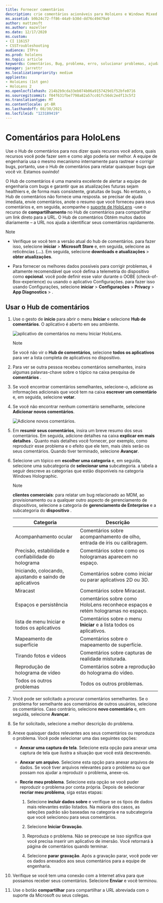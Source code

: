 ```yaml
---
title: Fornecer comentários
description: crie comentários acionáveis para HoloLens e Windows Mixed Reality desenvolvedores usando o Hub de comentários.
ms.assetid: b9b24c72-ff86-44a9-b30d-dd76c49479a9
author: mattzmsft
ms.author: mazeller
ms.date: 12/17/2020
ms.custom:
- CI 116157
- CSSTroubleshooting
audience: ITPro
ms.prod: hololens
ms.topic: article
keywords: Comentários, Bug, problema, erro, solucionar problemas, ajuda
manager: jarrettr
ms.localizationpriority: medium
appliesto:
- HoloLens (1st gen)
- HoloLens 2
ms.openlocfilehash: 214b2b9cda33eb074b06a9157429d1f52bfe0716
ms.sourcegitcommit: f04f631fbe7798a82a57cc01fc56dc2edf13c5f2
ms.translationtype: MT
ms.contentlocale: pt-BR
ms.lasthandoff: 08/30/2021
ms.locfileid: "123189419"
---
```

# <a name="feedback-for-hololens"></a>Comentários para HoloLens

Use o Hub de comentários para nos dizer quais recursos você adora, quais recursos você pode fazer sem e como algo poderia ser melhor. A equipe de engenharia usa o mesmo mecanismo internamente para rastrear e corrigir bugs, portanto, use o Hub de comentários para relatar quaisquer bugs que você vir. Estamos ouvindo!

O Hub de comentários é uma maneira excelente de alertar a equipe de engenharia com bugs e garantir que as atualizações futuras sejam healthiers e, de forma mais consistente, gratuitas de bugs. No entanto, o Hub de comentários não fornece uma resposta. se precisar de ajuda imediata, envie comentários, anote o resumo que você forneceu para seus comentários e, em seguida, acompanhe o [suporte de HoloLens](https://support.microsoft.com/supportforbusiness/productselection?sapid=e9391227-fa6d-927b-0fff-f96288631b8f) -use o recurso de **compartilhamento** no Hub de comentários para compartilhar um link direto para a URL. O Hub de comentários Obtém muitos dados diariamente – a URL nos ajuda a identificar seus comentários rapidamente.

> [!NOTE]  
>  
> - Verifique se você tem a versão atual do hub de comentários. para fazer isso, selecione **iniciar**  >  **Microsoft Store** e, em seguida, selecione as reticências (**...**). Em seguida, selecione **downloads e atualizações**  >  **obter atualizações**.  
>  
> - Para fornecer os melhores dados possíveis para corrigir problemas, é altamente recomendável que você defina a telemetria do dispositivo como **opcional**. você pode definir esse valor durante o OOBE (check-of-Box-experience) ou usando o aplicativo Configurações. para fazer isso usando Configurações, selecione **iniciar**  >  **Configurações**  >  **Privacy**  >  **App Diagnostics**  >  .

## <a name="use-the-feedback-hub"></a>Usar o Hub de comentários

1. Use o gesto de **início** para abrir o menu **Iniciar** e selecione **Hub de comentários**. O aplicativo é aberto em seu ambiente.

   ![aplicativo de comentários no menu Iniciar HoloLens.](./images/hololens2-feedbackhub-tile.png)
   > [!NOTE]  
   > Se você não vir o **Hub de comentários**, selecione **todos os aplicativos** para ver a lista completa de aplicativos no dispositivo.

1. Para ver se outra pessoa recebeu comentários semelhantes, insira algumas palavras-chave sobre o tópico na caixa pesquisa de **comentários** .
1. Se você encontrar comentários semelhantes, selecione-o, adicione as informações adicionais que você tem na caixa **escrever um comentário** e, em seguida, selecione **votar**.
1. Se você não encontrar nenhum comentário semelhante, selecione **Adicionar novos comentários**.

   ![Adicione novos comentários.](./images/hololens-feedback-1.png)

1. Em **resumir seus comentários**, insira um breve resumo dos seus comentários. Em seguida, adicione detalhes na caixa **explicar em mais detalhes** . Quanto mais detalhes você fornecer, por exemplo, como reproduzir esse problema e o efeito que ele tem, mais úteis serão os seus comentários. Quando tiver terminado, selecione **Avançar**.

1. Selecione um tópico em **escolher uma categoria** e, em seguida, selecione uma subcategoria de **selecionar uma** subcategoria. a tabela a seguir descreve as categorias que estão disponíveis na categoria Windows Holographic.

   > [!NOTE]  
   > **clientes comerciais**: para relatar um bug relacionado ao MDM, ao provisionamento ou a qualquer outro aspecto de gerenciamento de dispositivos, selecione a categoria de **gerenciamento de Enterprise** e a subcategoria do **dispositivo** .

   |Categoria |Descrição |
   | --- | --- |
   |Acompanhamento ocular |Comentários sobre acompanhamento de olho, entrada de íris ou calibragem. |
   |Precisão, estabilidade e confiabilidade do holograma |Comentários sobre como os hologramas aparecem no espaço. |
   |Iniciando, colocando, ajustando e saindo de aplicativos |Comentários sobre como iniciar ou parar aplicativos 2D ou 3D. |
   |Miracast |Comentários sobre Miracast. |
   |Espaços e persistência |comentários sobre como HoloLens reconhece espaços e retém hologramas no espaço. |
   |lista de menu Iniciar e todos os aplicativos |Comentários sobre o menu **Iniciar** e a lista todos os aplicativos. |
   |Mapeamento de superfície |Comentários sobre o mapeamento de superfície. |
   |Tirando fotos e vídeos |Comentários sobre capturas de realidade misturada. |
   |Reprodução de holograma de vídeo |Comentários sobre a reprodução do holograma do vídeo. |
   |Todos os outros problemas |Todos os outros problemas. |

1. Você pode ser solicitado a procurar comentários semelhantes. Se o problema for semelhante aos comentários de outros usuários, selecione os comentários. Caso contrário, selecione **novo comentário** e, em seguida, selecione **Avançar**.

1. Se for solicitado, selecione a melhor descrição do problema.

1. Anexe quaisquer dados relevantes aos seus comentários ou reproduza o problema. Você pode selecionar uma das seguintes opções:

   - **Anexar uma captura de tela**. Selecione esta opção para anexar uma captura de tela que ilustra a situação que você está descrevendo.
   - **Anexar um arquivo**. Selecione esta opção para anexar arquivos de dados. Se você tiver arquivos relevantes para o problema ou que possam nos ajudar a reproduzir o problema, anexe-os.
   - **Recrie meu problema**. Selecione esta opção se você puder reproduzir o problema por conta própria. Depois de selecionar **recriar meu problema**, siga estas etapas:  

     1. Selecione **incluir dados sobre** e verifique se os tipos de dados mais relevantes estão listados. Na maioria dos casos, as seleções padrão são baseadas na categoria e na subcategoria que você selecionou para seus comentários.  
     1. Selecione **Iniciar Gravação**.

     1. Reproduza o problema. Não se preocupe se isso significa que você precisa inserir um aplicativo de imersão. Você retornará à página de comentários quando terminar.
     1. Selecione **parar gravação**. Após a gravação parar, você pode ver os dados anexados aos seus comentários para a equipe de engenharia.

1. Verifique se você tem uma conexão com a Internet ativa para que possamos receber seus comentários. Selecione **Enviar** e você terminou.

1. Use o botão **compartilhar** para compartilhar a URL abreviada com o suporte da Microsoft ou seus colegas.